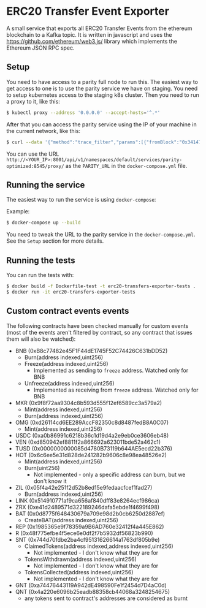 # ERC20 Transfer Event Exporter

A small service that exports all ERC20 Transfer Events from the ethereum blockchain to a Kafka topic. It is written in javascript and uses the https://github.com/ethereum/web3.js/ library which implements the Ethereum JSON RPC spec.

## Setup

You need to have access to a parity full node to run this. The easiest way to get access to one is to
use the parity service we have on staging. You need to setup kubernetes access to the staging k8s cluster.
Then you need to run a proxy to it, like this:

```bash
$ kubectl proxy --address '0.0.0.0' --accept-hosts='^.*'
```

After that you can access the parity service using the IP of your machine in the current network, like
this:

```bash
$ curl --data '{"method":"trace_filter","params":[{"fromBlock":"0x34147D","toBlock":"0x34147D"}],"id":1,"jsonrpc":"2.0"}' -H "Content-Type: application/json" -X POST http://<YOUR_IP>:8001/api/v1/namespaces/default/services/parity-optimized:8545/proxy/
```

You can use the URL `http://<YOUR_IP>:8001/api/v1/namespaces/default/services/parity-optimized:8545/proxy/`
as the `PARITY_URL` in the `docker-compose.yml` file.

## Running the service

The easiest way to run the service is using `docker-compose`:

Example:

```bash
$ docker-compose up --build
```

You need to tweak the URL to the parity service in the `docker-compose.yml`. See the `Setup` section
for more details.

## Running the tests

You can run the tests with:

```bash
$ docker build -f Dockerfile-test -t erc20-transfers-exporter-tests .
$ docker run -it erc20-transfers-exporter-tests
```

## Custom contract events events

The following contracts have been checked manually for custom events (most of the events aren't filtered by contract, so any contract that issues them will also be watched):

* BNB (0xB8c77482e45F1F44dE1745F52C74426C631bDD52)
   * Burn(address indexed,uint256)
   * Freeze(address indexed,uint256)
      * Implemented as sending to `freeze` address. Watched only for BNB
   * Unfreeze(address indexed,uint256)
      * Implemented as receiving from `freeze` address. Watched only for BNB
* MKR (0x9f8f72aa9304c8b593d555f12ef6589cc3a579a2)
   * Mint(address indexed,uint256)
   * Burn(address indexed,uint256)
* OMG (0xd26114cd6EE289AccF82350c8d8487fedB8A0C07)
   * Mint(address indexed,uint256)
* USDC (0xa0b86991c6218b36c1d19d4a2e9eb0ce3606eb48)
* VEN (0xd850942ef8811f2a866692a623011bde52a462c1)
* TUSD (0x0000000000085d4780B73119b644AE5ecd22b376)
* HOT (0x6c6ee5e31d828de241282b9606c8e98ea48526e2)
   * Mint(address indexed,uint256)
   * Burn(uint256)
      * Not implemented - only a specific address can burn, but we don't know it
* ZIL (0x05f4a42e251f2d52b8ed15e9fedaacfcef1fad27)
   * Burn(address indexed,uint256)
* LINK (0x514910771af9ca656af840dff83e8264ecf986ca)
* ZRX (0xe41d2489571d322189246dafa5ebde1f4699f498)
* BAT (0x0d8775f648430679a709e98d2b0cb6250d2887ef)
   * CreateBAT(address indexed,uint256)
* REP (0x1985365e9f78359a9B6AD760e32412f4a445E862)
* R (0x48f775efbe4f5ece6e0df2f7b5932df56823b990)
* SNT (0x744d70fdbe2ba4cf95131626614a1763df805b9e)
   * ClaimedTokens(address indexed,address indexed,uint256)
       * Not implemented - I don't know what they are for
   * TokensWithdrawn(address indexed,uint256)
       * Not implemented - I don't know what they are for
   * TokensCollected(address indexed,uint256)
       * Not implemented - I don't know what they are for
* GNT (0xa74476443119A942dE498590Fe1f2454d7D4aC0d)
* QNT (0x4a220e6096b25eadb88358cb44068a3248254675)
   * any tokens sent to contract's addresses are considered as burnt
